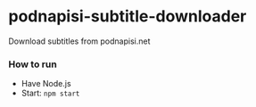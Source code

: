 # podnapisi-subtitle-downloader
Download subtitles from podnapisi.net

### How to run
- Have Node.js
- Start: `npm start`